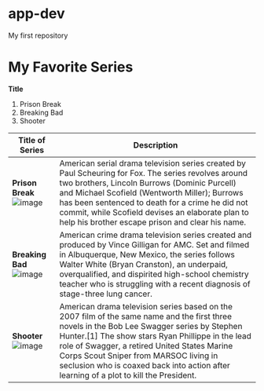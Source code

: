 # app-dev
My first repository

# My Favorite Series

**Title**
1. Prison Break
2. Breaking Bad
3. Shooter

| Title of Series | Description |
|-----------------|-------------|
|**Prison Break** ![image](https://github.com/Joshua365783/app-dev/assets/151700036/e73e5a30-c44b-488b-89c0-c7c6375662ee) | American serial drama television series created by Paul Scheuring for Fox. The series revolves around two brothers, Lincoln Burrows (Dominic Purcell) and Michael Scofield (Wentworth Miller); Burrows has been sentenced to death for a crime he did not commit, while Scofield devises an elaborate plan to help his brother escape prison and clear his name. |
|**Breaking Bad** ![image](https://github.com/Joshua365783/app-dev/assets/151700036/bfb7d2bd-b9ac-4d0b-b457-02c461172a1a) | American crime drama television series created and produced by Vince Gilligan for AMC. Set and filmed in Albuquerque, New Mexico, the series follows Walter White (Bryan Cranston), an underpaid, overqualified, and dispirited high-school chemistry teacher who is struggling with a recent diagnosis of stage-three lung cancer. |
|**Shooter**  ![image](https://github.com/Joshua365783/app-dev/assets/151700036/7217c770-84c4-4cbd-a4de-1246279ccccc) | American drama television series based on the 2007 film of the same name and the first three novels in the Bob Lee Swagger series by Stephen Hunter.[1] The show stars Ryan Phillippe in the lead role of Swagger, a retired United States Marine Corps Scout Sniper from MARSOC living in seclusion who is coaxed back into action after learning of a plot to kill the President. |

   
